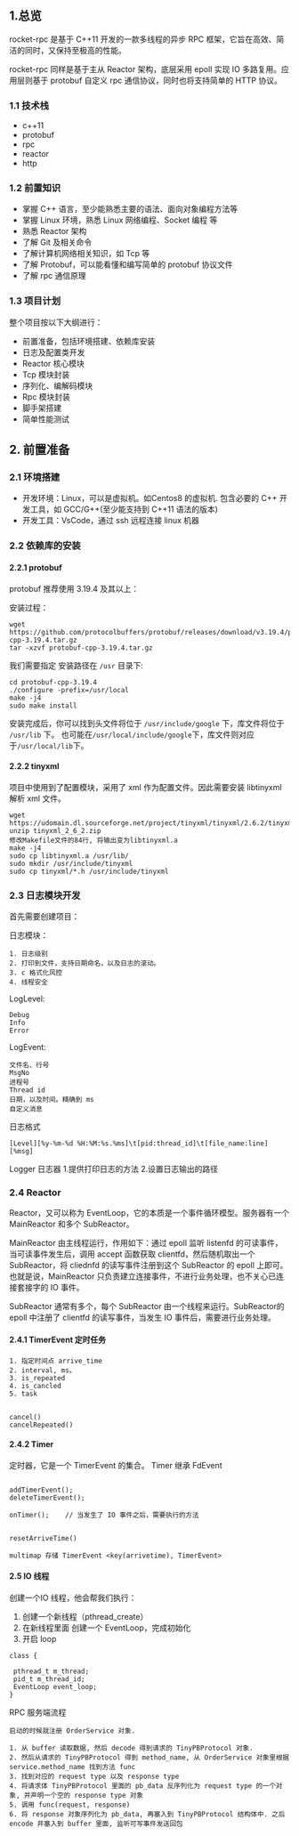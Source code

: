 ## 1.总览
rocket-rpc 是基于 C++11 开发的一款多线程的异步 RPC 框架，它旨在高效、简洁的同时，又保持至极高的性能。

rocket-rpc 同样是基于主从 Reactor 架构，底层采用 epoll 实现 IO 多路复用。应用层则基于 protobuf 自定义 rpc 通信协议，同时也将支持简单的 HTTP 协议。

### 1.1 技术栈
- c++11
- protobuf
- rpc
- reactor
- http

### 1.2 前置知识
- 掌握 C++ 语言，至少能熟悉主要的语法、面向对象编程方法等
- 掌握 Linux 环境，熟悉 Linux 网络编程、Socket 编程 等
- 熟悉 Reactor 架构
- 了解 Git 及相关命令
- 了解计算机网络相关知识，如 Tcp 等
- 了解 Protobuf，可以能看懂和编写简单的 protobuf 协议文件
- 了解 rpc 通信原理

### 1.3 项目计划
整个项目按以下大纲进行：
- 前置准备，包括环境搭建、依赖库安装
- 日志及配置类开发
- Reactor 核心模块
- Tcp 模块封装
- 序列化、编解码模块
- Rpc 模块封装
- 脚手架搭建
- 简单性能测试


## 2. 前置准备
### 2.1 环境搭建
- 开发环境：Linux，可以是虚拟机。如Centos8 的虚拟机. 包含必要的 C++ 开发工具，如 GCC/G++(至少能支持到 C++11 语法的版本)
- 开发工具：VsCode，通过 ssh 远程连接 linux 机器

### 2.2 依赖库的安装
#### 2.2.1 protobuf
protobuf 推荐使用 3.19.4 及其以上：

安装过程：
```
wget  https://github.com/protocolbuffers/protobuf/releases/download/v3.19.4/protobuf-cpp-3.19.4.tar.gz
tar -xzvf protobuf-cpp-3.19.4.tar.gz
```

我们需要指定 安装路径在 `/usr` 目录下:
```
cd protobuf-cpp-3.19.4
./configure -prefix=/usr/local
make -j4 
sudo make install
```

安装完成后，你可以找到头文件将位于 `/usr/include/google` 下，库文件将位于 `/usr/lib` 下。
也可能在`/usr/local/include/google`下，库文件则对应于`/usr/local/lib`下。

#### 2.2.2 tinyxml
项目中使用到了配置模块，采用了 xml 作为配置文件。因此需要安装 libtinyxml 解析 xml 文件。

```
wget https://udomain.dl.sourceforge.net/project/tinyxml/tinyxml/2.6.2/tinyxml_2_6_2.zip
unzip tinyxml_2_6_2.zip
修改Makefile文件的84行, 将输出变为libtinyxml.a
make -j4
sudo cp libtinyxml.a /usr/lib/
sudo mkdir /usr/include/tinyxml
sudo cp tinyxml/*.h /usr/include/tinyxml
```

### 2.3 日志模块开发
首先需要创建项目：

日志模块：
```
1. 日志级别
2. 打印到文件，支持日期命名，以及日志的滚动。
3. c 格式化风控
4. 线程安全
```

LogLevel:
```
Debug
Info
Error
```

LogEvent:
```
文件名、行号
MsgNo
进程号
Thread id
日期，以及时间。精确到 ms
自定义消息
```

日志格式
```
[Level][%y-%m-%d %H:%M:%s.%ms]\t[pid:thread_id]\t[file_name:line][%msg]
```

Logger 日志器
1.提供打印日志的方法
2.设置日志输出的路径

### 2.4 Reactor
Reactor，又可以称为 EventLoop，它的本质是一个事件循环模型。服务器有一个 MainReactor 和多个 SubReactor。

MainReactor 由主线程运行，作用如下：通过 epoll 监听 listenfd 的可读事件，当可读事件发生后，调用 accept 函数获取 clientfd，然后随机取出一个 SubReactor，将 cliednfd 的读写事件注册到这个 SubReactor 的 epoll 上即可。也就是说，MainReactor 只负责建立连接事件，不进行业务处理，也不关心已连接套接字的 IO 事件。

SubReactor 通常有多个，每个 SubReactor 由一个线程来运行。SubReactor的 epoll 中注册了 clientfd 的读写事件，当发生 IO 事件后，需要进行业务处理。

#### 2.4.1 TimerEvent 定时任务
```
1. 指定时间点 arrive_time
2. interval, ms。
3. is_repeated 
4. is_cancled
5. task


cancel()
cancelRepeated()
```

#### 2.4.2 Timer
定时器，它是一个 TimerEvent 的集合。
Timer 继承 FdEvent
```

addTimerEvent();
deleteTimerEvent();

onTimer();    // 当发生了 IO 事件之后，需要执行的方法


resetArriveTime()

multimap 存储 TimerEvent <key(arrivetime), TimerEvent>
```

#### 2.5 IO 线程
创建一个IO 线程，他会帮我们执行：
1. 创建一个新线程（pthread_create）
2. 在新线程里面 创建一个 EventLoop，完成初始化
3. 开启 loop
```
class {
  
 pthread_t m_thread;
 pid_t m_thread_id;
 EventLoop event_loop;
}

```

RPC 服务端流程
```
启动的时候就注册 OrderService 对象.

1. 从 buffer 读取数据, 然后 decode 得到请求的 TinyPBProtocol 对象. 
2. 然后从请求的 TinyPBProtocol 得到 method_name, 从 OrderService 对象里根据service.method_name 找到方法 func
3. 找到对应的 request type 以及 response type
4. 将请求体 TinyPBProtocol 里面的 pb_data 反序列化为 request type 的一个对象, 并声明一个空的 response type 对象
5. 调用 func(request, response)
6. 将 response 对象序列化为 pb_data, 再塞入到 TinyPBProtocol 结构体中. 之后 encode 并塞入到 buffer 里面, 监听可写事件发送回包
```